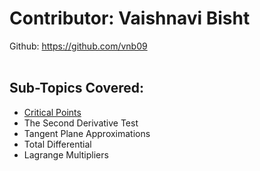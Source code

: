 # Contributor: Vaishnavi Bisht
Github: https://github.com/vnb09
<br/></br>
## Sub-Topics Covered:
+ [Critical Points](https://math.animations.fossee.in/contents/calculus-of-several-variables/approximations-and-optimization/critical-points) 
+ The Second Derivative Test
+ Tangent Plane Approximations
+ Total Differential
+ Lagrange Multipliers
